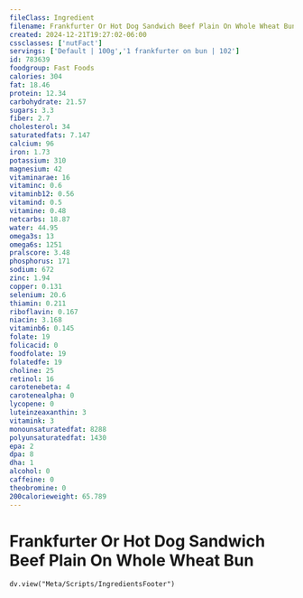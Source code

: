 ```yaml
---
fileClass: Ingredient
filename: Frankfurter Or Hot Dog Sandwich Beef Plain On Whole Wheat Bun
created: 2024-12-21T19:27:02-06:00
cssclasses: ['nutFact']
servings: ['Default | 100g','1 frankfurter on bun | 102']
id: 783639
foodgroup: Fast Foods
calories: 304
fat: 18.46
protein: 12.34
carbohydrate: 21.57
sugars: 3.3
fiber: 2.7
cholesterol: 34
saturatedfats: 7.147
calcium: 96
iron: 1.73
potassium: 310
magnesium: 42
vitaminarae: 16
vitaminc: 0.6
vitaminb12: 0.56
vitamind: 0.5
vitamine: 0.48
netcarbs: 18.87
water: 44.95
omega3s: 13
omega6s: 1251
pralscore: 3.48
phosphorus: 171
sodium: 672
zinc: 1.94
copper: 0.131
selenium: 20.6
thiamin: 0.211
riboflavin: 0.167
niacin: 3.168
vitaminb6: 0.145
folate: 19
folicacid: 0
foodfolate: 19
folatedfe: 19
choline: 25
retinol: 16
carotenebeta: 4
carotenealpha: 0
lycopene: 0
luteinzeaxanthin: 3
vitamink: 3
monounsaturatedfat: 8288
polyunsaturatedfat: 1430
epa: 2
dpa: 8
dha: 1
alcohol: 0
caffeine: 0
theobromine: 0
200calorieweight: 65.789
---
```


# Frankfurter Or Hot Dog Sandwich Beef Plain On Whole Wheat Bun

```dataviewjs
dv.view("Meta/Scripts/IngredientsFooter")
```